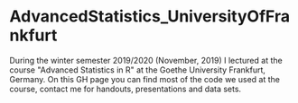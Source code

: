 # AdvancedStatistics_UniversityOfFrankfurt
During the winter semester 2019/2020 (November, 2019) I lectured at the course "Advanced Statistics in R" at the Goethe University Frankfurt, Germany. On this GH page you can find most of the code we used at the course, contact me for handouts, presentations and data sets.
